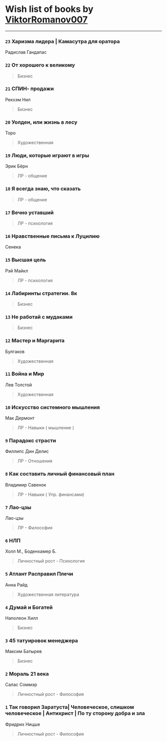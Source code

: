 # Wish list of books by [ViktorRomanov007](http://openid.yandex.ru/ViktorRomanov007/)
---

### `23` Харизма лидера | Камасутра для оратора
Радислав Гандапас

### `22` От хорошего к великому
> Бизнес

### `21` СПИН- продажи
Рекхэм Нил
> Бизнес

### `20` Уолден, или жизнь в лесу
Торо
> Художественная

### `19` Люди, которые играют в игры
Эрик Бёрн
> ЛР - общение

### `18` Я всегда знаю, что сказать
> ЛР - общение

### `17` Вечно уставший
> ЛР - психология

### `16` Нравственные письма к Луцилию
Сенека

### `15` Высшая цель
Рэй Майкл
> ЛР - психология

### `14` Лабиринты стратегии. 8к
> Бизнес

### `13` Не работай с мудаками
> Бизнес

### `12` Мастер и Маргарита
Булгаков
> Художественная

### `11` Война и Мир
Лев Толстой
> Художественная

### `10` Искусство системного мышления
Мак Дермонт
> ЛР - Навыки ( мышление )

### `9` Парадокс страсти
Филлипс Дин Делис
> ЛР - Отношения

### `8` Как составить личный финансовый план
Владимир Савенок
> ЛР - Навыки ( Упр. финансами)

### `7` Лао-цзы
Лао-цзы
> ЛР - Философия

### `6` НЛП
Холл М., Боденхамер Б.
> Личностный рост - Психология

### `5` Атлант Расправил Плечи
Анна Райд
> Художественная литература

### `4` Думай и Богатей
Наполеон Хилл
> Бизнес

### `3` 45 татуировок менеджера
Максим Батырев
> Бизнес

### `2` Мораль 21 века
Салас Соммэр
> Личностный рост - Философия

### `1` Так говорил Заратуста| Человеческое, слишком человеческое | Антихрист | По ту сторону добра и зла
Фридрих Ницше
> Личностный рост - Философия

